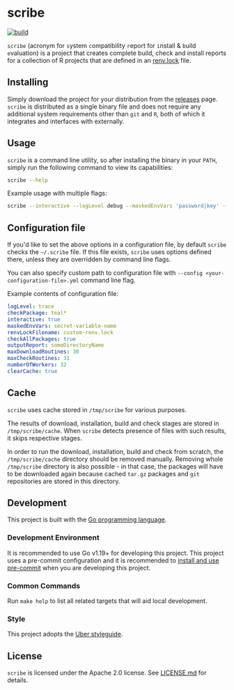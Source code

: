 # scribe

[![build](https://github.com/insightsengineering/scribe/actions/workflows/build.yml/badge.svg)](https://github.com/insightsengineering/scribe/actions/workflows/build.yml)

`scribe` (acronym for `s`ystem `c`ompatibility `r`eport for `i`nstall & `b`uild `e`valuation) is a project that creates complete build, check and install reports for a collection of R projects that are defined in an [renv.lock](https://rstudio.github.io/renv/articles/lockfile.html) file.

## Installing

Simply download the project for your distribution from the [releases](https://github.com/insightsengineering/scribe/releases) page. `scribe` is distributed as a single binary file and does not require any additional system requirements other than `git` and `R`, both of which it integrates and interfaces with externally.

## Usage

`scribe` is a command line utility, so after installing the binary in your `PATH`, simply run the following command to view its capabilities:

```bash
scribe --help
```

Example usage with multiple flags:
```bash
scribe --interactive --logLevel debug --maskedEnvVars 'password|key' --renvLockFilename renv2.lock --checkPackage 'tern*,teal*' --reportDir htmlreportdir --maxDownloadRoutines 100 --maxCheckRoutines 20 --numberOfWorkers 150 --clearCache
```

## Configuration file

If you'd like to set the above options in a configuration file, by default `scribe` checks the `~/.scribe` file.
If this file exists, `scribe` uses options defined there, unless they are overridden by command line flags.

You can also specify custom path to configuration file with `--config <your-configuration-file>.yml` command line flag.

Example contents of configuration file:

```yaml
logLevel: trace
checkPackage: teal*
interactive: true
maskedEnvVars: secret-variable-name
renvLockFilename: custom-renv.lock
checkAllPackages: true
outputReport: someDirectoryName
maxDownloadRoutines: 30
maxCheckRoutines: 31
numberOfWorkers: 32
clearCache: true
```

## Cache

`scribe` uses cache stored in `/tmp/scribe` for various purposes.

The results of download, installation, build and check stages are stored in `/tmp/scribe/cache`. When `scribe` detects presence of files with such results, it skips respective stages.

In order to run the download, installation, build and check from scratch, the `/tmp/scribe/cache` directory should be removed manually. Removing whole `/tmp/scribe` directory is also possible - in that case, the packages will have to be downloaded again because cached `tar.gz` packages and `git` repositories are stored in this directory.

## Development

This project is built with the [Go programming language](https://go.dev/).

### Development Environment

It is recommended to use Go v1.19+ for developing this project. This project uses a pre-commit configuration and it is recommended to [install and use pre-commit](https://pre-commit.com/#install) when you are developing this project.

### Common Commands

Run `make help` to list all related targets that will aid local development.

### Style

This project adopts the [Uber styleguide](https://github.com/uber-go/guide/blob/master/style.md).

## License

`scribe` is licensed under the Apache 2.0 license. See [LICENSE.md](LICENSE.md) for details.
